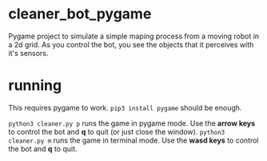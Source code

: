 # cleaner_bot_pygame
Pygame project to simulate a simple maping process from a moving robot in a 2d grid. As you control the bot, you see the objects that it perceives with it's sensors.

# running
This requires pygame to work. `pip3 install pygame` should be enough.

`python3 cleaner.py p` runs the game in pygame mode. Use the **arrow keys** to control the bot and **q** to quit (or just close the window).
`python3 cleaner.py m` runs the game in terminal mode. Use the **wasd keys** to control the bot and **q** to quit.
